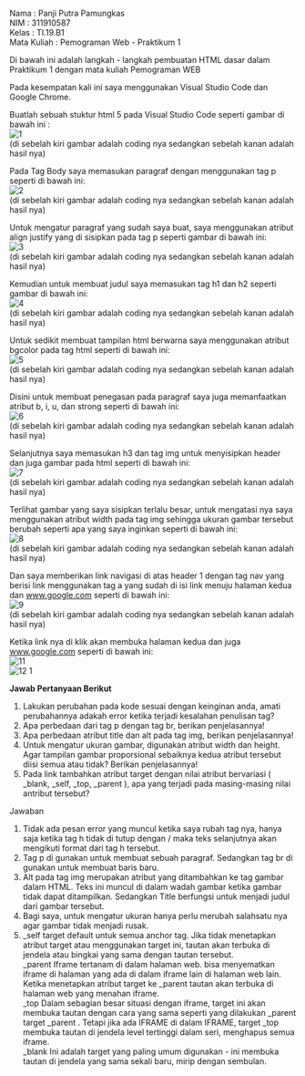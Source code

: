 Nama        : Panji Putra Pamungkas <br>
NIM         : 311910587<br>
Kelas       : TI.19.B1<br>
Mata Kuliah : Pemograman Web - Praktikum 1<br>


Di bawah ini adalah langkah - langkah pembuatan HTML dasar dalam Praktikum 1 dengan mata kuliah Pemograman WEB<br>

Pada kesempatan kali ini saya menggunakan Visual Studio Code dan Google Chrome.<br>

Buatlah sebuah stuktur html 5 pada Visual Studio Code seperti gambar di bawah ini :<br>
![1](https://user-images.githubusercontent.com/81550517/112811497-56ca4700-90a6-11eb-8459-06fb0b50ed0b.png)<br>
(di sebelah kiri gambar adalah coding nya sedangkan sebelah kanan adalah hasil nya)<br>

Pada Tag Body saya memasukan paragraf dengan menggunakan tag p seperti di bawah ini:<br>
![2](https://user-images.githubusercontent.com/81550517/112817859-19b58300-90ad-11eb-9a7b-f57b0f7a2fc4.png)<br>
(di sebelah kiri gambar adalah coding nya sedangkan sebelah kanan adalah hasil nya)<br>

Untuk mengatur paragraf yang sudah saya buat, saya menggunakan atribut align justify yang di sisipkan pada tag p seperti gambar di bawah ini:<br>
![3](https://user-images.githubusercontent.com/81550517/112818111-61d4a580-90ad-11eb-8f6e-0752cfb663a5.png)<br>
(di sebelah kiri gambar adalah coding nya sedangkan sebelah kanan adalah hasil nya)<br>

Kemudian untuk membuat judul saya memasukan tag h1 dan h2 seperti gambar di bawah ini:<br>
![4](https://user-images.githubusercontent.com/81550517/112818411-b24c0300-90ad-11eb-9bc8-df97cd0356b3.png)<br>
(di sebelah kiri gambar adalah coding nya sedangkan sebelah kanan adalah hasil nya)<br>

Untuk sedikit membuat tampilan html berwarna saya menggunakan atribut bgcolor pada tag html seperti di bawah ini:<br>
![5](https://user-images.githubusercontent.com/81550517/112818511-d3145880-90ad-11eb-8c3f-8c9e2cfba7c9.png)<br>
(di sebelah kiri gambar adalah coding nya sedangkan sebelah kanan adalah hasil nya)<br>

Disini untuk membuat penegasan pada paragraf saya juga memanfaatkan atribut b, i, u, dan strong seperti di bawah ini:<br>
![6](https://user-images.githubusercontent.com/81550517/112818900-3acaa380-90ae-11eb-8411-b47e3b87aca4.png)<br>
(di sebelah kiri gambar adalah coding nya sedangkan sebelah kanan adalah hasil nya)<br>

Selanjutnya saya memasukan h3 dan tag img untuk menyisipkan header dan juga gambar pada html seperti di bawah ini:<br>
![7](https://user-images.githubusercontent.com/81550517/112819060-6188da00-90ae-11eb-81b5-b3dadf0d5e39.png)<br>
(di sebelah kiri gambar adalah coding nya sedangkan sebelah kanan adalah hasil nya)<br>

Terlihat gambar yang saya sisipkan terlalu besar, untuk mengatasi nya saya menggunakan atribut width pada tag img sehingga ukuran gambar tersebut berubah seperti apa yang saya inginkan seperti di bawah ini:<br>
![8](https://user-images.githubusercontent.com/81550517/112819348-b4629180-90ae-11eb-93da-4a443537884a.png)<br>
(di sebelah kiri gambar adalah coding nya sedangkan sebelah kanan adalah hasil nya)<br>

Dan saya memberikan link navigasi di atas header 1 dengan tag nav yang berisi link menggunakan tag a yang sudah di isi link menuju halaman kedua dan www.google.com seperti di bawah ini: <br>
![9](https://user-images.githubusercontent.com/81550517/112819734-1622fb80-90af-11eb-8e89-fa07aa8030cf.png)<br>
(di sebelah kiri gambar adalah coding nya sedangkan sebelah kanan adalah hasil nya)<br>

Ketika link nya di klik akan membuka halaman kedua dan juga www.google.com seperti di bawah ini: <br>
![11](https://user-images.githubusercontent.com/81550517/112821104-7c5c4e00-90b0-11eb-8e81-69cccbb2af7a.png)<br>
![12 1](https://user-images.githubusercontent.com/81550517/112821317-b9c0db80-90b0-11eb-9fae-53bdfce76e67.png)<br>

<b>Jawab Pertanyaan Berikut</b><br>
1. Lakukan perubahan pada kode sesuai dengan keinginan anda, amati perubahannya adakah error ketika terjadi kesalahan penulisan tag?
2. Apa perbedaan dari tag p dengan tag br, berikan penjelasannya!
3. Apa perbedaan atribut title dan alt pada tag img, berikan penjelasannya!
4. Untuk mengatur ukuran gambar, digunakan atribut width dan height. Agar tampilan gambar proporsional sebaiknya kedua atribut tersebut diisi semua atau tidak? Berikan penjelasannya!
5. Pada link tambahkan atribut target dengan nilai atribut bervariasi ( _blank, _self, _top, _parent ), apa yang terjadi pada masing-masing nilai antribut tersebut?

Jawaban
1. Tidak ada pesan error yang muncul ketika saya rubah tag nya, hanya saja ketika tag h tidak di tutup dengan / maka teks selanjutnya akan mengikuti format dari tag h tersebut.
2. Tag p di gunakan untuk membuat sebuah paragraf. Sedangkan tag br di gunakan untuk membuat baris baru.
3. Alt pada tag img merupakan atribut yang ditambahkan ke tag gambar dalam HTML. Teks ini muncul di dalam wadah gambar ketika gambar tidak dapat ditampilkan. Sedangkan Title berfungsi untuk menjadi judul dari gambar tersebut.
4. Bagi saya, untuk mengatur ukuran hanya perlu merubah salahsatu nya agar gambar tidak menjadi rusak. 
5. _self target default untuk semua anchor tag. Jika tidak menetapkan atribut target atau menggunakan target ini, tautan akan terbuka di jendela atau bingkai yang sama dengan tautan tersebut.<br>
_parent Iframe tertanam di dalam halaman web. bisa menyematkan iframe di halaman yang ada di dalam iframe lain di halaman web lain. Ketika menetapkan atribut target ke _parent tautan akan terbuka di halaman web yang menahan iframe.<br>
_top Dalam sebagian besar situasi dengan iframe, target ini akan membuka tautan dengan cara yang sama seperti yang dilakukan _parent target _parent . Tetapi jika ada IFRAME di dalam IFRAME, target _top membuka tautan di jendela level tertinggi dalam seri, menghapus semua iframe.<br>
_blank Ini adalah target yang paling umum digunakan - ini membuka tautan di jendela yang sama sekali baru, mirip dengan sembulan.
